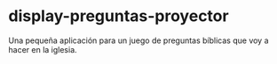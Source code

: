 # display-preguntas-proyector
Una pequeña aplicación para un juego de preguntas bíblicas que voy a hacer en la iglesia.
